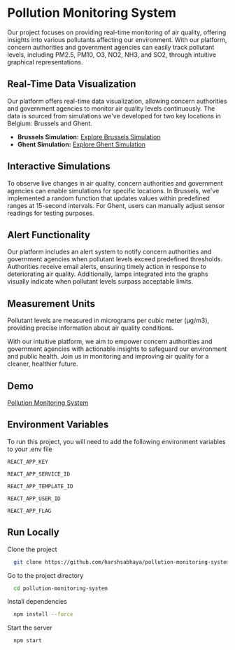 # Pollution Monitoring System

Our project focuses on providing real-time monitoring of air quality, offering insights into various pollutants affecting our environment. With our platform, concern authorities and government agencies can easily track pollutant levels, including PM2.5, PM10, O3, NO2, NH3, and SO2, through intuitive graphical representations.

## Real-Time Data Visualization

Our platform offers real-time data visualization, allowing concern authorities and government agencies to monitor air quality levels continuously. The data is sourced from simulations we've developed for two key locations in Belgium: Brussels and Ghent.

- **Brussels Simulation:** [Explore Brussels Simulation](https://wokwi.com/projects/394023340226542593)
- **Ghent Simulation:** [Explore Ghent Simulation](https://wokwi.com/projects/394271044212210689)

## Interactive Simulations

To observe live changes in air quality, concern authorities and government agencies can enable simulations for specific locations. In Brussels, we've implemented a random function that updates values within predefined ranges at 15-second intervals. For Ghent, users can manually adjust sensor readings for testing purposes.

## Alert Functionality

Our platform includes an alert system to notify concern authorities and government agencies when pollutant levels exceed predefined thresholds. Authorities receive email alerts, ensuring timely action in response to deteriorating air quality. Additionally, lamps integrated into the graphs visually indicate when pollutant levels surpass acceptable limits.

## Measurement Units

Pollutant levels are measured in micrograms per cubic meter (µg/m3), providing precise information about air quality conditions.

With our intuitive platform, we aim to empower concern authorities and government agencies with actionable insights to safeguard our environment and public health. Join us in monitoring and improving air quality for a cleaner, healthier future.

## Demo

[Pollution Monitoring System](https://pollution-monitoring-system.netlify.app/)

## Environment Variables

To run this project, you will need to add the following environment variables to your .env file

`REACT_APP_KEY`

`REACT_APP_SERVICE_ID`

`REACT_APP_TEMPLATE_ID`

`REACT_APP_USER_ID`

`REACT_APP_FLAG`

## Run Locally

Clone the project

```bash
  git clone https://github.com/harshsabhaya/pollution-monitoring-system.git
```

Go to the project directory

```bash
  cd pollution-monitoring-system
```

Install dependencies

```bash
  npm install --force
```

Start the server

```bash
  npm start
```
